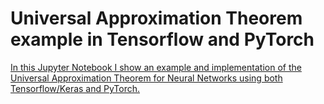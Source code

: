 # Universal Approximation Theorem example in Tensorflow and PyTorch

<a target="_blank" href="https://colab.research.google.com/github/RDelgado1980/nnUniversalApproximator/blob/main/Universal_Approximation_Example_with_Neural_Networks.ipynb">

In this Jupyter Notebook I show an example and implementation of the Universal Approximation Theorem for Neural Networks using both Tensorflow/Keras and PyTorch.
